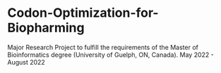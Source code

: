 # Codon-Optimization-for-Biopharming
Major Research Project to fulfill the requirements of the Master of Bioinformatics degree (University of Guelph, ON, Canada).
May 2022 - August 2022

